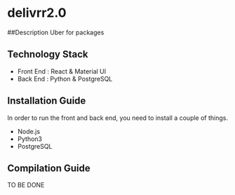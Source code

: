 # delivrr2.0

##Description 
Uber for packages 

## Technology Stack
  - Front End : React & Material UI 
  - Back End : Python & PostgreSQL 

## Installation Guide 
In order to run the front and back end, you need to install a couple of things. 
  - Node.js 
  - Python3 
  - PostgreSQL 

## Compilation Guide 
TO BE DONE 